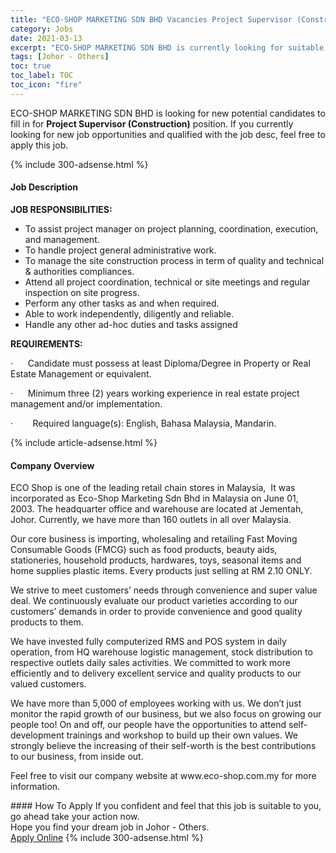 ```yaml
---
title: "ECO-SHOP MARKETING SDN BHD Vacancies Project Supervisor (Construction)" 
category: Jobs 
date: 2021-03-13 
excerpt: "ECO-SHOP MARKETING SDN BHD is currently looking for suitable person to fill in the Project Supervisor (Construction) which based in Johor - Others" 
tags: [Johor - Others] 
toc: true 
toc_label: TOC 
toc_icon: "fire" 
--- 
```


<p>ECO-SHOP MARKETING SDN BHD is looking for new potential candidates to fill in for <b>Project Supervisor (Construction)</b> position. If you currently looking for new job opportunities and qualified with the job desc, feel free to apply this job.
</p>{% include 300-adsense.html %} 
<div><div><h4>Job Description</h4></div><div><div><span><div><p><strong>JOB RESPONSIBILITIES:</strong></p><ul><li>To assist project manager on project planning, coordination, execution, and management.&#160;</li><li>To handle project general administrative work.</li><li>To manage the site construction process in term of quality and technical &amp; authorities compliances.</li><li>Attend all project coordination, technical or site meetings and regular inspection on site progress.</li><li>Perform any other tasks as and when required.</li><li>Able to work independently, diligently and reliable.</li><li>Handle any other ad-hoc duties and tasks assigned</li></ul><p><strong>REQUIREMENTS:&#160;</strong></p><p>&#183;&#160;&#160;&#160;&#160;&#160;&#160;Candidate must possess at least Diploma/Degree in Property or Real Estate Management or equivalent.</p><p>&#183;&#160;&#160;&#160;&#160;&#160;&#160;Minimum three (2) years working experience in real estate project management and/or implementation.</p><p>&#183;&#160;&#160;&#160;&#160;&#160;&#160;&#160;&#160;Required language(s): English, Bahasa Malaysia, Mandarin.</p></div></span></div></div></div> 
{% include article-adsense.html %} 
<div><div><h4>Company Overview</h4></div><div><div><span><div><p>ECO Shop is one of the leading retail chain stores in Malaysia,&#160;&#160;It was incorporated as Eco-Shop Marketing Sdn Bhd in Malaysia on June 01, 2003.&#160;The headquarter office and warehouse are located at Jementah, Johor. Currently, we have more than 160 outlets in all over Malaysia.</p><p>Our core business is importing, wholesaling and retailing Fast Moving Consumable Goods (FMCG) such as food products, beauty aids, stationeries, household products, hardwares, toys, seasonal items and home supplies plastic items. Every products just selling at RM 2.10 ONLY.</p><p>We strive to meet customers&#8217; needs through convenience and super value deal. We continuously evaluate our product varieties according to our customers&#8217; demands in order to provide convenience and good quality products to them.</p><p>We have invested fully computerized RMS and POS system in daily operation, from HQ warehouse logistic management, stock distribution to respective outlets daily sales activities. We committed to work more efficiently and to delivery excellent service and quality products to our valued customers.</p><p>We have more than 5,000 of employees working with us. We don&#8217;t just monitor the rapid growth of our business, but we also focus on growing our people too! On and off, our people have the opportunities to attend self-development trainings and workshop to build up their own values. We strongly believe the increasing of their self-worth is the best contributions to our business, from inside out.</p><p>Feel free to visit our company website at www.eco-shop.com.my for more information.</p></div></span></div></div></div> 
#### How To Apply 
If you confident and feel that this job is suitable to you, go ahead take your action now. <br/> 
Hope you find your dream job in Johor - Others. <br/> 
<a href="https://www.jobstreet.com.my/en/job/project-supervisor-construction-4504517?jobId=jobstreet-my-job-4504517&" class="btn btn--info" target="_blank" rel="nofollow noopenner">Apply Online</a> 
{% include 300-adsense.html %} 